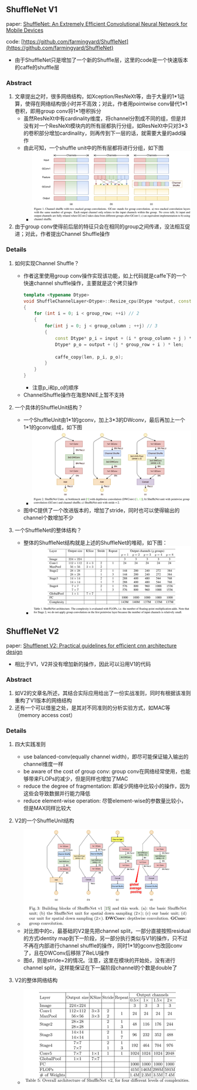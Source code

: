 ## ShuffleNet V1
paper: [ShuffleNet: An Extremely Efficient Convolutional Neural Network for Mobile Devices](https://arxiv.org/abs/1707.01083)

code: [https://github.com/farmingyard/ShuffleNet](https://github.com/farmingyard/ShuffleNet)
* 由于ShuffleNet只是增加了一个新的Shuffle层，这里的code是一个快速版本的caffe的shuffle层


### Abstract
1. 文章提出之时，很多网络结构，如Xception/ResNeXt等，由于大量的1\*1运算，使得在网络结构很小时并不高效；对此，作者用pointwise conv替代1\*1卷积，即用group conv将1\*1卷积拆分
    * 虽然ResNeXt中有cardinality维度，将channel分割成不同的组，但是并没有对一个ResNeXt模块内的所有层都执行分组，如ResNeXt中只对3\*3的卷积部分增加cardinality，则再传到下一层的话，就需要大量的add操作
    * 由此可知，一个shuffle unit中的所有层都将进行分组，如下图
        * ![Shuffle Unit](./attachments/light1_shufflenet_v1_channel_shuffle.png)
2. 由于group conv使得前后层的特征只会在相同的group之间传递，没法相互促进；对此，作者提出Channel Shuffle操作

### Details
1. 如何实现Channel Shuffle？
    * 作者这里使用group conv操作实现该功能，如上代码就是caffe下的一个快速channel shuffle操作，主要就是这个拷贝操作
        ```C++
        template <typename Dtype>
        void ShuffleChannelLayer<Dtype>::Resize_cpu(Dtype *output, const Dtype *input, int group_row, int group_column, int len)
        {
            for (int i = 0; i < group_row; ++i) // 2
            {
                for(int j = 0; j < group_column ; ++j) // 3
                {
                    const Dtype* p_i = input + (i * group_column + j ) * len;
                    Dtype* p_o = output + (j * group_row + i ) * len;

                    caffe_copy(len, p_i, p_o);
                }
            }
        }
        ```
        * 注意p_i和p_o的顺序
    * ChannelShuffle操作在海思NNIE上暂不支持

2. 一个具体的ShuffleUnit结构？
    * 一个ShuffleUnit由1\*1的gconv，加上3\*3的DWconv，最后再加上一个1\*1的gconv组成，如下图
        * ![ShuffleNet Unit](./attachments/light1_shufflenet_v1_shuffle_unit.png)
    * 图中C提供了一个改进版本的，增加了stride，同时也可以使得输出的channel个数增加不少

3. 一个ShuffleNet的整体结构？
    * 整体的ShuffleNet结构就是上述的ShuffleNet的堆砌，如下图：
        * ![ShuffleNet Architecture](./attachments/light1_shufflenet_v1_shuffle_architecture.png)


## ShuffleNet V2

paper: [Shufflenet V2: Practical guidelines for efficient cnn architecture design](https://arxiv.org/abs/1807.11164)

* 相比于V1，V2并没有增加新的操作，因此可以沿用V1的代码

### Abstract
1. 如V2的文章名所述，其结合实际应用给出了一份实战准则，同时有根据该准则重构了V1版本的网络结构
2. 还有一个可以借鉴之处，是其对不同准则的分析实验方式，如MAC等（memory access cost）

### Details
1. 四大实践准则
    * use balanced-conv(equally channel width)，即尽可能保证输入输出的channel维度一样
    * be aware of the cost of group conv: group conv在网络经常使用，也能够带来FLOPs的减少，但是同样也增加了MAC
    * reduce the degree of fragmentation: 即减少网络中比较小的操作，因为这些会导致数据并行能力降低
    * reduce element-wise operation: 尽管element-wise的参数量比较小，但是MAX同样比较大

2. V2的一个ShuffleUnit结构
    * ![ShuffleNet V2 ShuffleUnit](./attachments/light1_shufflenet_v2_block.png)
    * 对比图中的c，最基础的V2是先把channel split，一部分直接按照residual的方式identity map到下一阶段，另一部分执行类似与V1的操作，只不过不再在内部进行channel shuffle的操作，同时1\*1的gconv也改回conv了，且在DWConv后移除了ReLU操作
    * 图d，则是stride=2的情况。注意，这里在模块的开始处，没有进行channel split，这样能保证在下一届阶段channel的个数是double了

3. V2的整体网络结构
    * ![ShuffleNet V2 ShuffleUnit](./attachments/light1_shufflenet_v2_shuffle_architecture.png)